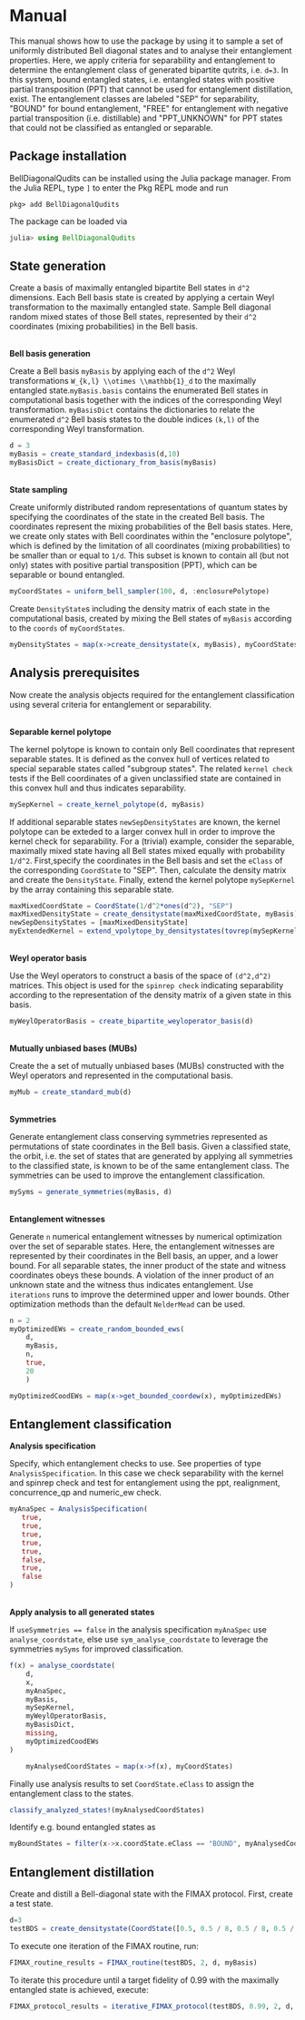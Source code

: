 # Manual

This manual shows how to use the package by using it to sample a set of uniformly distributed Bell diagonal states and to analyse their entanglement properties. Here, we apply criteria for separability and entanglement to determine the entanglement class of generated bipartite qutrits, i.e. `d=3`. In this system, bound entangled states, i.e. entangled states with positive partial transposition (PPT) that cannot be used for entanglement distillation, exist. The entanglement classes are labeled "SEP" for separability, "BOUND" for bound entanglement, "FREE" for entanglement with negative partial transposition (i.e. distillable) and "PPT_UNKNOWN" for PPT states that could not be classified as entangled or separable.

## Package installation

BellDiagonalQudits can be installed using the Julia package manager. From the Julia REPL, type `]` to enter the Pkg REPL mode and run

```
pkg> add BellDiagonalQudits
```

The package can be loaded via

```julia
julia> using BellDiagonalQudits
```

## State generation

Create a basis of maximally entangled bipartite Bell states in `d^2` dimensions. Each Bell basis state is created by applying a certain Weyl transformation to the maximally entangled state. Sample Bell diagonal random mixed states of those Bell states, represented by their `d^2` coordinates (mixing probabilities) in the Bell basis.

\
**Bell basis generation**

Create a Bell basis `myBasis` by applying each of the `d^2` Weyl transformations `W_{k,l} \\otimes \\mathbb{1}_d` to the maximally entangled state.`myBasis.basis` contains the enumerated Bell states in computational basis together with the indices of the corresponding Weyl transformation. `myBasisDict` contains the dictionaries to relate the enumerated `d^2` Bell basis states to the double indices `(k,l)` of the corresponding Weyl transformation.

```julia
d = 3
myBasis = create_standard_indexbasis(d,10)
myBasisDict = create_dictionary_from_basis(myBasis)
```

\
**State sampling**

Create uniformly distributed random representations of quantum states by specifying the coordinates of the state in the created Bell basis. The coordinates represent the mixing probabilities of the Bell basis states. Here, we create only states with Bell coordinates within the "enclosure polytope", which is defined by the limitation of all coordinates (mixing probabilities) to be smaller than or equal to `1/d`. This subset is known to contain all (but not only) states with positive partial transposition (PPT), which can be separable or bound entangled.

```julia
myCoordStates = uniform_bell_sampler(100, d, :enclosurePolytope)
```

Create `DensityState`s including the density matrix of each state in the computational basis, created by mixing the Bell states of `myBasis` according to the `coords` of `myCoordStates`.

```julia
myDensityStates = map(x->create_densitystate(x, myBasis), myCoordStates)
```

## Analysis prerequisites

Now create the analysis objects required for the entanglement classification using several criteria for entanglement or separability.

\
**Separable kernel polytope**

The kernel polytope is known to contain only Bell coordinates that represent separable states. It is defined as the convex hull of vertices related to special separable states called "subgroup states". The related `kernel check` tests if the Bell coordinates of a given unclassified state are contained in this convex hull and thus indicates separability.

```julia
mySepKernel = create_kernel_polytope(d, myBasis)

```

If additional separable states `newSepDensityStates` are known, the kernel polytope can be exteded to a larger convex hull in order to improve the kernel check for separability.
For a (trivial) example, consider the separable, maximally mixed state having all Bell states mixed equally with probability `1/d^2`. First,specify the coordinates in the Bell basis and set the `eClass` of the corresponding `CoordState` to "SEP". Then, calculate the density matrix and create the `DensityState`. Finally, extend the kernel polytope `mySepKernel` by the array containing this separable state.

```julia
maxMixedCoordState = CoordState(1/d^2*ones(d^2), "SEP")
maxMixedDensityState = create_densitystate(maxMixedCoordState, myBasis)
newSepDensityStates = [maxMixedDensityState]
myExtendedKernel = extend_vpolytope_by_densitystates(tovrep(mySepKernel), newSepDensityStates, 10)

```

\
**Weyl operator basis**

Use the Weyl operators to construct a basis of the space of `(d^2,d^2)` matrices. This object is used for the `spinrep check` indicating separability according to the representation of the density matrix of a given state in this basis.

```julia
myWeylOperatorBasis = create_bipartite_weyloperator_basis(d)
```

\
**Mutually unbiased bases (MUBs)**

Create the a set of mutually unbiased bases (MUBs) constructed with the Weyl operators and represented in the computational basis.

```julia
myMub = create_standard_mub(d)
```

\
**Symmetries**

Generate entanglement class conserving symmetries represented as permutations of state coordinates in the Bell basis. Given a classified state, the orbit, i.e. the set of states that are generated by applying all symmetries to the classified state, is known to be of the same entanglement class. The symmetries can be used to improve the entanglement classification.

```julia
mySyms = generate_symmetries(myBasis, d)
```

\
**Entanglement witnesses**

Generate `n` numerical entanglement witnesses by numerical optimization over the set of separable states. Here, the entanglement witnesses are represented by their coordinates in the Bell basis, an upper, and a lower bound. For all separable states, the inner product of the state and witness coordinates obeys these bounds. A violation of the inner product of an unknown state and the witness thus indicates entanglement. Use `iterations` runs to improve the determined upper and lower bounds. Other optimization methods than the default `NelderMead` can be used.

```julia
n = 2
myOptimizedEWs = create_random_bounded_ews(
    d,
    myBasis,
    n,
    true,
    20
    )
```

```julia
myOptimizedCoodEWs = map(x->get_bounded_coordew(x), myOptimizedEWs)
```

## Entanglement classification

**Analysis specification**

Specify, which entanglement checks to use. See properties of type `AnalysisSpecification`. In this case we check separability with the kernel and spinrep check and test for entanglement using the ppt, realignment, concurrence_qp and numeric_ew check.

```julia
myAnaSpec = AnalysisSpecification(
   true,
   true,
   true,
   true,
   true,
   false,
   true,
   false
)
```

\
**Apply analysis to all generated states**

If `useSymmetries == false` in the analysis specification `myAnaSpec` use `analyse_coordstate`, else use `sym_analyse_coordstate` to leverage the symmetries `mySyms` for improved classification.

```julia
f(x) = analyse_coordstate(
    d,
    x,
    myAnaSpec,
    myBasis,
    mySepKernel,
    myWeylOperatorBasis,
    myBasisDict,
    missing,
    myOptimizedCoodEWs
)

    myAnalysedCoordStates = map(x->f(x), myCoordStates)
```

Finally use analysis results to set `CoordState.eClass` to assign the entanglement class to the states.

```julia
classify_analyzed_states!(myAnalysedCoordStates)
```

Identify e.g. bound entangled states as

```julia
myBoundStates = filter(x->x.coordState.eClass == "BOUND", myAnalysedCoordStates)
```

## Entanglement distillation

Create and distill a Bell-diagonal state with the FIMAX protocol. First, create a test state.

```julia
d=3
testBDS = create_densitystate(CoordState([0.5, 0.5 / 8, 0.5 / 8, 0.5 / 8, 0.5 / 8, 0.5 / 8, 0.5 / 8, 0.5 / 8, 0.5 / 8], "UNKNOWN"), myBasis).densityMatrix

```

To execute one iteration of the FIMAX routine, run:

```julia
FIMAX_routine_results = FIMAX_routine(testBDS, 2, d, myBasis)
```

To iterate this procedure until a target fidelity of 0.99 with the maximally entangled state is achieved, execute:

```julia
FIMAX_protocol_results = iterative_FIMAX_protocol(testBDS, 0.99, 2, d, testStandardBasis3, 100)
```